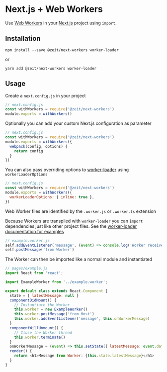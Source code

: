 # Next.js + Web Workers

Use [Web Workers](https://developer.mozilla.org/en-US/docs/Web/API/Web_Workers_API/Using_web_workers) in your [Next.js](https://github.com/zeit/next.js) project using `import`.

## Installation

```
npm install --save @zeit/next-workers worker-loader
```

or

```
yarn add @zeit/next-workers worker-loader
```

## Usage

Create a `next.config.js` in your project

```js
// next.config.js
const withWorkers = require('@zeit/next-workers')
module.exports = withWorkers()
```

Optionally you can add your custom Next.js configuration as parameter

```js
// next.config.js
const withWorkers = require('@zeit/next-workers')
module.exports = withWorkers({
  webpack(config, options) {
    return config
  }
})
```

You can also pass overriding options to [worker-loader](https://github.com/webpack-contrib/worker-loader#options) using `workerLoaderOptions`

```js
// next.config.js
const withWorkers = require('@zeit/next-workers')
module.exports = withWorkers({
  workerLoaderOptions: { inline: true },
})
```

Web Worker files are identified by the `.worker.js` or `.worker.ts` extension

Because Workers are transpiled with `worker-loader` you can `import` dependencies just like other project files. See the [worker-loader documentation for examples](https://github.com/webpack-contrib/worker-loader#examples)

```js
// example.worker.js
self.addEventListener('message', (event) => console.log('Worker received:', event.data))
self.postMessage('from Worker')
```

The Worker can then be imported like a normal module and instantiated

```js
// pages/example.js
import React from 'react';

import ExampleWorker from '../example.worker';

export default class extends React.Component {
  state = { latestMessage: null }
  componentDidMount() {
    // Instantiate the Worker
    this.worker = new ExampleWorker()
    this.worker.postMessage('from Host')
    this.worker.addEventListener('message', this.onWorkerMessage)
  }
  componentWillUnmount() {
    // Close the Worker thread
    this.worker.terminate()
  }
  onWorkerMessage = (event) => this.setState({ latestMessage: event.data })
  render() {
    return <h1>Message from Worker: {this.state.latestMessage}</h1>
  }
}
```
